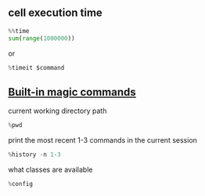 ## cell execution time

```python
%%time
sum(range(1000000))
```

or

```python
%timeit $command
```

## [Built-in magic commands](https://ipython.org/ipython-doc/3/interactive/magics.html)

current working directory path

```python
%pwd
```

print the most recent 1-3 commands in the current session

```python
%history -n 1-3
```

what classes are available

```python
%config
```

